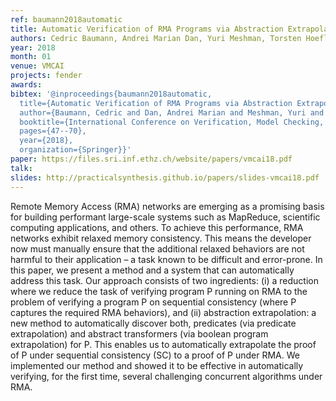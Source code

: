 ```yaml
---
ref: baumann2018automatic
title: Automatic Verification of RMA Programs via Abstraction Extrapolation 
authors: Cedric Baumann, Andrei Marian Dan, Yuri Meshman, Torsten Hoefler, Martin Vechev
year: 2018
month: 01
venue: VMCAI
projects: fender
awards:
bibtex: '@inproceedings{baumann2018automatic,
  title={Automatic Verification of RMA Programs via Abstraction Extrapolation},
  author={Baumann, Cedric and Dan, Andrei Marian and Meshman, Yuri and Hoefler, Torsten and Vechev, Martin},
  booktitle={International Conference on Verification, Model Checking, and Abstract Interpretation},
  pages={47--70},
  year={2018},
  organization={Springer}}'
paper: https://files.sri.inf.ethz.ch/website/papers/vmcai18.pdf
talk: 
slides: http://practicalsynthesis.github.io/papers/slides-vmcai18.pdf
---
```


Remote Memory Access (RMA) networks are emerging as a promising basis for building performant large-scale systems such as MapReduce, scientific computing applications, and others. To achieve this performance, RMA networks exhibit relaxed memory consistency. This means the developer now must manually ensure that the additional relaxed behaviors are not harmful to their application – a task known to be difficult and error-prone. In this paper, we present a method and a system that can automatically address this task. Our approach consists of two ingredients: (i) a reduction where we reduce the task of verifying program P running on RMA to the problem of verifying a program P on sequential consistency (where P captures the required RMA behaviors), and (ii) abstraction extrapolation: a new method to automatically discover both, predicates (via predicate extrapolation) and abstract transformers (via boolean program extrapolation) for P. This enables us to automatically extrapolate the proof of P under sequential consistency (SC) to a proof of P under RMA. We implemented our method and showed it to be effective in automatically verifying, for the first time, several challenging concurrent algorithms under RMA.
